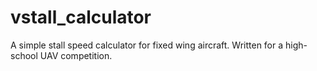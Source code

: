 # vstall_calculator
A simple stall speed calculator for fixed wing aircraft. Written for a high-school UAV competition.
